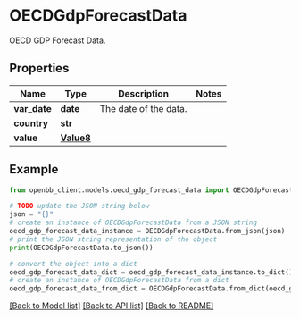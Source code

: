 # OECDGdpForecastData

OECD GDP Forecast Data.

## Properties

Name | Type | Description | Notes
------------ | ------------- | ------------- | -------------
**var_date** | **date** | The date of the data. | 
**country** | **str** |  | 
**value** | [**Value8**](Value8.md) |  | 

## Example

```python
from openbb_client.models.oecd_gdp_forecast_data import OECDGdpForecastData

# TODO update the JSON string below
json = "{}"
# create an instance of OECDGdpForecastData from a JSON string
oecd_gdp_forecast_data_instance = OECDGdpForecastData.from_json(json)
# print the JSON string representation of the object
print(OECDGdpForecastData.to_json())

# convert the object into a dict
oecd_gdp_forecast_data_dict = oecd_gdp_forecast_data_instance.to_dict()
# create an instance of OECDGdpForecastData from a dict
oecd_gdp_forecast_data_from_dict = OECDGdpForecastData.from_dict(oecd_gdp_forecast_data_dict)
```
[[Back to Model list]](../README.md#documentation-for-models) [[Back to API list]](../README.md#documentation-for-api-endpoints) [[Back to README]](../README.md)


